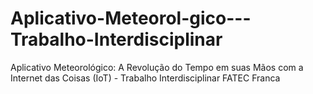 # Aplicativo-Meteorol-gico---Trabalho-Interdisciplinar
Aplicativo Meteorológico: A Revolução do Tempo em suas Mãos com a Internet das Coisas (IoT) - Trabalho Interdisciplinar FATEC Franca
